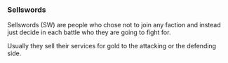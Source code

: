 ### Sellswords

Sellswords (SW) are people who chose not to join any faction and instead just decide in each battle who they are going to fight for. 

Usually they sell their services for gold to the attacking or the defending side.
<!--stackedit_data:
eyJoaXN0b3J5IjpbLTIwMTUwMjYzNV19
-->